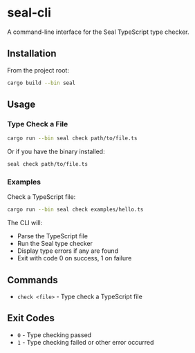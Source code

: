 # seal-cli

A command-line interface for the Seal TypeScript type checker.

## Installation

From the project root:

```bash
cargo build --bin seal
```

## Usage

### Type Check a File

```bash
cargo run --bin seal check path/to/file.ts
```

Or if you have the binary installed:

```bash
seal check path/to/file.ts
```

### Examples

Check a TypeScript file:
```bash
cargo run --bin seal check examples/hello.ts
```

The CLI will:
- Parse the TypeScript file
- Run the Seal type checker
- Display type errors if any are found
- Exit with code 0 on success, 1 on failure

## Commands

- `check <file>` - Type check a TypeScript file

## Exit Codes

- `0` - Type checking passed
- `1` - Type checking failed or other error occurred